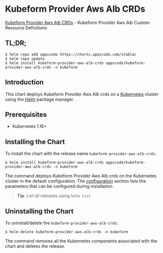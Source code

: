 # Kubeform Provider Aws Alb CRDs

[Kubeform Provider Aws Alb CRDs](https://github.com/kubeform) - Kubeform Provider Aws Alb Custom Resource Definitions

## TL;DR;

```console
$ helm repo add appscode https://charts.appscode.com/stable/
$ helm repo update
$ helm install kubeform-provider-aws-alb-crds appscode/kubeform-provider-aws-alb-crds -n kubeform
```

## Introduction

This chart deploys Kubeform Provider Aws Alb crds on a [Kubernetes](http://kubernetes.io) cluster using the [Helm](https://helm.sh) package manager.

## Prerequisites

- Kubernetes 1.16+

## Installing the Chart

To install the chart with the release name `kubeform-provider-aws-alb-crds`:

```console
$ helm install kubeform-provider-aws-alb-crds appscode/kubeform-provider-aws-alb-crds -n kubeform
```

The command deploys Kubeform Provider Aws Alb crds on the Kubernetes cluster in the default configuration. The [configuration](#configuration) section lists the parameters that can be configured during installation.

> **Tip**: List all releases using `helm list`

## Uninstalling the Chart

To uninstall/delete the `kubeform-provider-aws-alb-crds`:

```console
$ helm delete kubeform-provider-aws-alb-crds -n kubeform
```

The command removes all the Kubernetes components associated with the chart and deletes the release.


